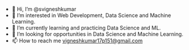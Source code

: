 - 👋 Hi, I’m @svigneshkumar
- 👀 I’m interested in Web Development, Data Science and Machine Learning.
- 🌱 I’m currently learning and practicing Data Science and ML.
- 💞️ I’m looking for opportunities in Data Science and Machine Learning.
- 📫 How to reach me vigneshkumar17p151@gmail.com

<!---
svigneshkumar/svigneshkumar is a ✨ special ✨ repository because its `README.md` (this file) appears on your GitHub profile.
You can click the Preview link to take a look at your changes.
--->
